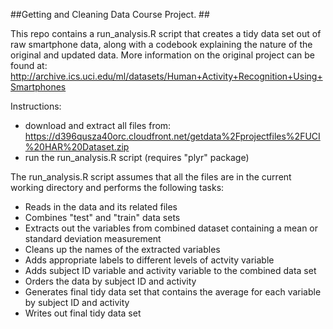 ##Getting and Cleaning Data Course Project. ##

This repo contains a run_analysis.R script that creates a tidy data set out of raw smartphone data, along with a codebook explaining the nature of the original and updated data.
More information on the original project can be found at:
http://archive.ics.uci.edu/ml/datasets/Human+Activity+Recognition+Using+Smartphones

Instructions:

* download and extract all files from: https://d396qusza40orc.cloudfront.net/getdata%2Fprojectfiles%2FUCI%20HAR%20Dataset.zip
* run the run_analysis.R script (requires "plyr" package)

The run_analysis.R script assumes that all the files are in the current working directory and performs the following tasks:

* Reads in the data and its related files
* Combines "test" and "train" data sets
* Extracts out the variables from combined dataset containing a mean or standard deviation measurement
* Cleans up the names of the extracted variables
* Adds appropriate labels to different levels of actvity variable
* Adds subject ID variable and activity variable to the combined data set
* Orders the data by subject ID and activity
* Generates final tidy data set that contains the average for each variable by subject ID and activity
* Writes out final tidy data set

